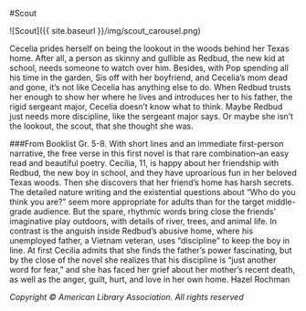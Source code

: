 #Scout

![Scout]({{ site.baseurl }}/img/scout_carousel.png)

Cecelia prides herself on being the lookout in the woods behind her Texas home. After all, a person as skinny and gullible as Redbud, the new kid at school, needs someone to watch over him. Besides, with Pop spending all his time in the garden, Sis off with her boyfriend, and Cecelia’s mom dead and gone, it’s not like Cecelia has anything else to do.
When Redbud trusts her enough to show her where he lives and introduces her to his father, the rigid sergeant major, Cecelia doesn’t know what to think. Maybe Redbud just needs more discipline, like the sergeant major says. Or maybe she isn’t the lookout, the scout, that she thought she was.

###From Booklist
Gr. 5-8. With short lines and an immediate first-person narrative, the free verse in this first novel is that rare combination–an easy read and beautiful poetry. Cecilia, 11, is happy about her friendship with Redbud, the new boy in school, and they have uproarious fun in her beloved Texas woods. Then she discovers that her friend’s home has harsh secrets. The detailed nature writing and the existential questions about “Who do you think you are?” seem more appropriate for adults than for the target middle-grade audience. But the spare, rhythmic words bring close the friends’ imaginative play outdoors, with details of river, trees, and animal life. In contrast is the anguish inside Redbud’s abusive home, where his unemployed father, a Vietnam veteran, uses “discipline” to keep the boy in line. At first Cecilia admits that she finds the father’s power fascinating, but by the close of the novel she realizes that his discipline is “just another word for fear,” and she has faced her grief about her mother’s recent death, as well as the anger, guilt, hurt, and love in her own home. Hazel Rochman

_Copyright © American Library Association. All rights reserved_
